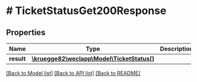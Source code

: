 # # TicketStatusGet200Response

## Properties

Name | Type | Description | Notes
------------ | ------------- | ------------- | -------------
**result** | [**\kruegge82\weclapp\Model\TicketStatus[]**](TicketStatus.md) |  | [optional]

[[Back to Model list]](../../README.md#models) [[Back to API list]](../../README.md#endpoints) [[Back to README]](../../README.md)

